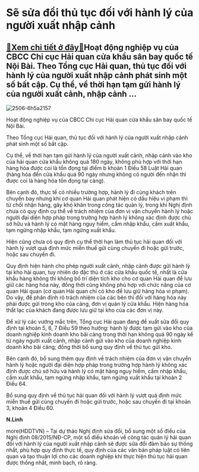 Sẽ sửa đổi thủ tục đối với hành lý của người xuất nhập cảnh
===========================================================

[:gift:Xem chi tiết ở đây:gift:](https://hddtvn.com/se-sua-doi-thu-tuc-doi-voi-hanh-ly-cua-nguoi-xuat-nhap-canh/)Hoạt động nghiệp vụ của CBCC Chi cục Hải quan cửa khẩu sân bay quốc tế Nội Bài. Theo Tổng cục Hải quan, thủ tục đối với hành lý của người xuất nhập cảnh phát sinh một số bất cập. Cụ thể, về thời hạn tạm gửi hành lý của người xuất cảnh, nhập cảnh …
-------------------------------------------------------------------------------------------------------------------------------------------------------------------------------------------------------------------------------------------------------





![2506-6h5a2157](https://hddtvn.com/wp-content/uploads/2021/01/2506_6H5A2157.jpg "Hoạt động nghiệp vụ của CBCC Chi cục Hải quan cửa khẩu sân bay quốc tế Nội Bài.")


Hoạt động nghiệp vụ của CBCC Chi cục Hải quan cửa khẩu sân bay quốc tế Nội Bài.



Theo Tổng cục Hải quan, thủ tục đối với hành lý của người xuất nhập cảnh phát sinh một số bất cập.


Cụ thể, về thời hạn tạm gửi hành lý của người xuất cảnh, nhập cảnh vào kho của hải quan cửa khẩu không quá 180 ngày, không phù hợp với thời hạn hàng hóa được coi là tồn đọng tại điểm b khoản 1 Điều 58 Luật Hải quan (hàng hóa đến cửa khẩu quá 90 ngày nhưng không có người đến nhận thì được coi là hàng hóa tồn đọng tại cảng).


Bên cạnh đó, thực tế có nhiều trường hợp, hành lý đi cùng khách trên chuyến bay nhưng khi cơ quan Hải quan phát hiện có dấu hiệu vi phạm thì từ chối nhận hàng, gây khó khăn trong công tác quản lý, trong khi Nghị định chưa có quy định cụ thể về trách nhiệm của đơn vị vận chuyển hành lý hoặc người đại diện hợp pháp trong trường hợp hành lý không xác định được chủ sở hữu và hành lý có mặt hàng nguy hiểm, cấm nhập khẩu, cấm xuất khẩu, tạm ngừng nhập khẩu, tạm ngừng xuất khẩu.


Hiện cũng chưa có quy định cụ thể thời hạn làm thủ tục hải quan đối với hành lý vượt quá định mức miễn thuế gửi cùng chuyến đi hoặc gửi trước, hoặc sau chuyến đi.


Quy định hiện hành cho phép người xuất cảnh, nhập cảnh được gửi hành lý tại kho hải quan, tuy nhiên do đặc thù ở các cửa khẩu quốc tế, nhất là cửa khẩu hàng không thì không bố trí diện tích kho cho cơ quan Hải quan để lưu giữ các hàng hóa này, đồng thời cũng không phù hợp với chức năng của cơ quan Hải quan (cơ quan Hải quan chỉ có kho để lưu giữ hàng hóa vi phạm). Do vậy, để phân định rõ trách nhiệm của các bên thì đối với hàng hóa này phải được gửi trong kho của cảng, đơn vị quản lý cửa khẩu. Hiện hàng hóa thất lạc của khách đang được lưu giữ tại kho của các đơn vị này.


Để xử lý các vướng mắc trên, Tổng cục Hải quan đang đề xuất sửa đổi quy định tại khoản 5, 6, 7 Điều 59 theo hướng: hành lý được tạm gửi vào kho của doanh nghiệp kinh doanh kho bãi cảng trong thời hạn không quá 90 ngày kể từ ngày người xuất cảnh, nhập cảnh gửi vào kho của doanh nghiệp kinh doanh kho bãi cảng; đồng thời bổ sung quy định về thủ tục gửi kho.


Bên cạnh đó, bổ sung thêm quy định về trách nhiệm của đơn vị vận chuyển hành lý hoặc người đại diện hợp pháp trong trường hợp hành lý không xác định được chủ sở hữu và hành lý có mặt hàng nguy hiểm, cấm nhập khẩu, cấm xuất khẩu, tạm ngừng nhập khẩu, tạm ngừng xuất khẩu tại khoản 2 Điều 64.


Bổ sung quy định về thủ tục hải quan đối với hành lý vượt quá định mức miễn thuế gửi cùng chuyến đi hoặc gửi trước, hoặc sau chuyến đi tại khoản 3, khoản 4 Điều 60.




**N.Linh**



more(HDDTVN) – Tại dự thảo Nghị định sửa đổi, bổ sung một số điều của Nghị định 08/2015/NĐ-CP, một số điều khoản về công tác quản lý hải quan đối với hành lý của người xuất nhập cảnh sẽ được sửa đổi đảm bảo sự thống nhất, phù hợp quy định thực tế, quy định của các văn bản pháp luật có liên quan và tạo thuận lợi cho các doanh nghiệp khi thực hiện thủ tục hải quan được thống nhất, minh bạch, rõ ràng.

